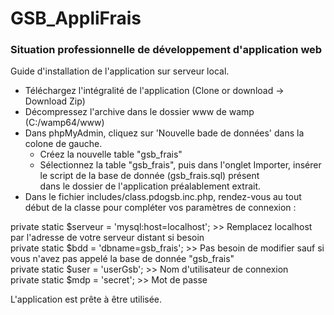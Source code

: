 # GSB_AppliFrais  
### Situation professionnelle de développement d'application web  

Guide d'installation de l'application sur serveur local.  
    
- Téléchargez l'intégralité de l'application (Clone or download -> Download Zip)  
- Décompressez l'archive dans le dossier www de wamp (C:/wamp64/www)  
- Dans phpMyAdmin, cliquez sur 'Nouvelle bade de données' dans la colone de gauche.  
    - Créez la nouvelle table "gsb_frais"  
    - Sélectionnez la table "gsb_frais", puis dans l'onglet Importer, insérer le script de la base de donnée (gsb_frais.sql) présent   
        dans le dossier de l'application préalablement extrait.  
 - Dans le fichier includes/class.pdogsb.inc.php, rendez-vous au tout début de la classe pour compléter vos paramètres de connexion :  
  
private static $serveur = 'mysql:host=localhost'; >> Remplacez localhost par l'adresse de votre serveur distant si besoin  
private static $bdd = 'dbname=gsb_frais';         >> Pas besoin de modifier sauf si vous n'avez pas appelé la base de donnée "gsb_frais"  
private static $user = 'userGsb';                 >> Nom d'utilisateur de connexion  
private static $mdp = 'secret';                   >> Mot de passe  

L'application est prête à être utilisée.  
